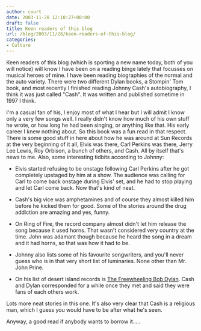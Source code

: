 ```yaml
---
author: court
date: 2003-11-28 12:10:27+00:00
draft: false
title: Keen readers of this blog
url: /blog/2003/11/28/keen-readers-of-this-blog/
categories:
- Culture
---
```


Keen readers of this blog (which is sporting a new name today, both of you will notice) will know I have been on a reading binge lately that focusses on musical heroes of mine.  I have been reading biographies of the normal and the auto variety.  There were two different Dylan books, a Stompin' Tom book, and most recently I finished reading Johnny Cash's autobiography, I think it was just called "Cash".  It was written and published sometime in 1997 I think.




I'm a casual fan of his, I enjoy most of what I hear but I will admit I know only a very few songs well.  I really didn't know how much of his own stuff he wrote, or how long he had been singing, or anything like that.  His early career I knew nothing about.  So this book was a fun read in that respect.  There is some good stuff in here about how he was around at Sun Records at the very beginning of it all, Elvis was there, Carl Perkins was there, Jerry Lee Lewis, Roy Orbison, a bunch of others, and Cash.  All by itself that's news to me.  Also, some interesting tidbits according to Johnny:




- Elvis started refusing to be onstage following Carl Perkins after he got completely upstaged by him at a show.  The audience was calling for Carl to come back onstage during Elvis' set, and he had to stop playing and let Carl come back.  Now that's kind of neat.  

- Cash's big vice was amphetamines and of course they almost killed him before he kicked them for good.  Some of the stories around the drug addiction are amazing and yes, funny.  

- On Ring of Fire, the record company almost didn't let him release the song because it used horns.  That wasn't considered very country at the time.  John was adamant though because he heard the song in a dream and it had horns, so that was how it had to be.  

- Johnny also lists some of his favourite songwriters, and you'll never guess who is in that very short list of luminaries.  None other than Mr. John Prine.  

- On his list of desert island records is [The Freewheeling Bob Dylan](http://bobdylan.com/albums/freewheelin.html).  Cash and Dylan corresponded for a while once they met and said they were fans of each others work.




Lots more neat stories in this one.  It's also very clear that Cash is a religious man, which I guess you would have to be after what he's seen.  




Anyway, a good read if anybody wants to borrow it.....




